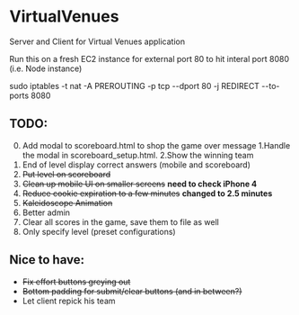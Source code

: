 VirtualVenues
=============

Server and Client for Virtual Venues application

Run this on a fresh EC2 instance for external port 80 to hit interal port 8080
(i.e. Node instance)

sudo iptables -t nat -A PREROUTING -p tcp --dport 80 -j REDIRECT --to-ports 8080

TODO:
-----
0. Add modal to scoreboard.html to shop the game over message 
  1.Handle the modal in scoreboard_setup.html. 
  2.Show the winning team
1. End of level display correct answers (mobile and scoreboard)
2. ~~Put level on scoreboard~~
3. ~~Clean up mobile UI on smaller screens~~ **need to check iPhone 4**
4. ~~Reduce cookie expiration to a few minutes~~ **changed to 2.5 minutes**
5. ~~Kaleidoscope Animation~~
6. Better admin 
  1. Clear all scores in the game, save them to file as well
  2. Only specify level (preset configurations)

Nice to have:
--------------
- ~~Fix effort buttons greying out~~
- ~~Bottom padding for submit/clear buttons (and in between?)~~
- Let client repick his team




